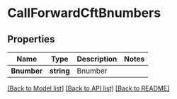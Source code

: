 # CallForwardCftBnumbers

## Properties

Name | Type | Description | Notes
------------ | ------------- | ------------- | -------------
**Bnumber** | **string** | Bnumber | 

[[Back to Model list]](../README.md#documentation-for-models) [[Back to API list]](../README.md#documentation-for-api-endpoints) [[Back to README]](../README.md)


